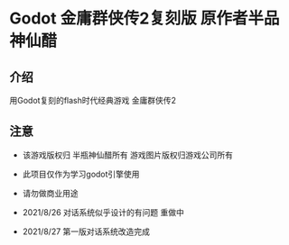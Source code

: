 # Godot 金庸群侠传2复刻版 原作者半品神仙醋

## 介绍
用Godot复刻的flash时代经典游戏 金庸群侠传2

## **注意**
* 该游戏版权归 半瓶神仙醋所有 游戏图片版权归游戏公司所有
* 此项目仅作为学习godot引擎使用
* 请勿做商业用途

* 2021/8/26 对话系统似乎设计的有问题 重做中  

* 2021/8/27 第一版对话系统改造完成


